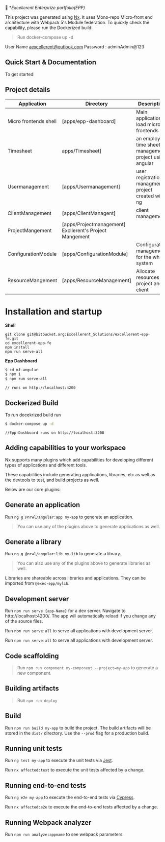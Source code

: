 

🔎 **Excellerent Enterprize portfolio(EPP)*

This project was generated using [Nx](https://nx.dev). It uses Mono-repo Micro-front end architecture with Webpack 5's Module federation. 
To quickly check the capability, please run the Dockerized build.

> Run docker-compose up -d

User Name aexcellerent@outlook.com Password : adminAdmin@123

## Quick Start & Documentation
To get started 


## Project details

| Application | Directory | Description |
| ------ | ------ | ------ |
| Micro frontends shell | [apps/epp-dashboard] | Main application to load micro frontends |
| Timesheet | apps/Timesheet] | an employee time sheet management project using angular |
| Usermanagement | [apps/Usermanagement] |user registration managment project created with ng|
| ClientManagement| [apps/ClientManagent] |client management |
| ProjectMangement| [apps/Projectmanagement] Excllerent's Project Mangement |
| ConfigurationModule| [apps/ConfigurationModule] |Configuration management for the whole system |
| ResourceMangement| [apps/ResourceManagement] |Allocate resources to project and client |

# Installation and startup
**Shell**
```
git clone git@bitbucket.org:Excellerent_Solutions/excellerent-epp-fe.git 
cd excellerent-epp-fe
npm install
npm run serve-all
```

**Epp Dashboard**
```sh
$ cd mf-angular
$ npm i
$ npm run serve-all
```
```
// runs on http://localhost:4200
```

## Dockerized Build
To run docekrized build run
```sh
$ docker-compose up -d
```
```
//Epp-Dashboard runs on http://localhost:3200
```

## Adding capabilities to your workspace

Nx supports many plugins which add capabilities for developing different types of applications and different tools.

These capabilities include generating applications, libraries, etc as well as the devtools to test, and build projects as well.

Below are our core plugins:


## Generate an application

Run `ng g @nrwl/angular:app my-app` to generate an application.

> You can use any of the plugins above to generate applications as well.

## Generate a library

Run `ng g @nrwl/angular:lib my-lib` to generate a library.

> You can also use any of the plugins above to generate libraries as well.

Libraries are shareable across libraries and applications. They can be imported from `@exec-epp/mylib`.

## Development server

Run `npm run serve {app-Name}` for a dev server. Navigate to http://localhost:4200/. The app will automatically reload if you change any of the source files.


Run `npm run serve:all` to serve all applications with development server.

Run `npm run serve:all` to serve all applications with development server.
## Code scaffolding

> Run `npm run component my-component --project=my-app` to generate a new component.

## Building artifacts

> Run `npm run deploy` 

## Build

Run `npm run build my-app` to build the project. The build artifacts will be stored in the `dist/` directory. Use the `--prod` flag for a production build.


## Running unit tests

Run `ng test my-app` to execute the unit tests via [Jest](https://jestjs.io).

Run `nx affected:test` to execute the unit tests affected by a change.

## Running end-to-end tests

Run `ng e2e my-app` to execute the end-to-end tests via [Cypress](https://www.cypress.io).

Run `nx affected:e2e` to execute the end-to-end tests affected by a change.

## Running Webpack analyzer

Run `npm run analyze:appname` to see webpack parameters
